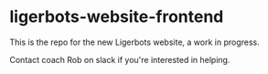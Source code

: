 # ligerbots-website-frontend

This is the repo for the new Ligerbots website, a work in progress.

Contact coach Rob on slack if you're interested in helping.
